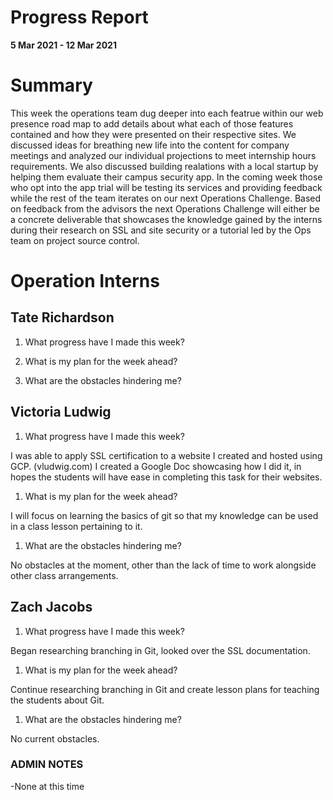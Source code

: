 # Progress Report

**5 Mar 2021 - 12 Mar 2021**

# Summary

This week the operations team dug deeper into each featrue within our web presence road map to add details about what each of those features contained and how they were presented on their respective sites. We discussed ideas for breathing new life into the content for company meetings and analyzed our individual projections to meet internship hours requirements. We also discussed building realations with a local startup by helping them evaluate their campus security app. In the coming week those who opt into the app trial will be testing its services and providing feedback while the rest of the team iterates on our next Operations Challenge. Based on feedback from the advisors the next Operations Challenge will either be a concrete deliverable that showcases the knowledge gained by the interns during their research on SSL and site security or a tutorial led by the Ops team on project source control.

# Operation Interns

## Tate Richardson

1. What progress have I made this week?



1. What is my plan for the week ahead?





1. What are the obstacles hindering me?



## Victoria Ludwig

1. What progress have I made this week?

I was able to apply SSL certification to a website I created and hosted using GCP. (vludwig.com) I created a Google Doc showcasing how I did it, in hopes the students will have ease in completing this task for their websites.

1. What is my plan for the week ahead?

I will focus on learning the basics of git so that my knowledge can be used in a class lesson pertaining to it.

1. What are the obstacles hindering me?

No obstacles at the moment, other than the lack of time to work alongside other class arrangements.


## Zach Jacobs

1. What progress have I made this week?

Began researching branching in Git, looked over the SSL documentation. 

1. What is my plan for the week ahead?

Continue researching branching in Git and create lesson plans for teaching the students about Git.

1. What are the obstacles hindering me?

No current obstacles.

### ADMIN NOTES

-None at this time

